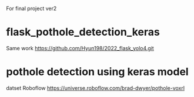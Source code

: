 For final project ver2
# flask_pothole_detection_keras

Same work https://github.com/Hyun198/2022_flask_yolo4.git


# pothole detection using keras model

datset Roboflow https://universe.roboflow.com/brad-dwyer/pothole-voxrl

